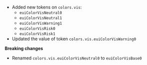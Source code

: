 - Added new tokens on `colors.vis`:
  -  `euiColorVisNeutral0`
  -  `euiColorVisNeutral1`
  -  `euiColorVisWarning1`
  -  `euiColorVisRisk0`
  -  `euiColorVisRisk1`
- Updated the value of token `colors.vis.euiColorVisWarning0`

**Breaking changes**

- Renamed `colors.vis.euiColorVisNeutral0` to `euiColorVisBase0`




